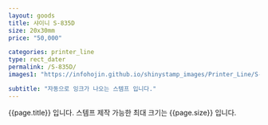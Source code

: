 ```yaml
---
layout: goods
title: 샤이니 S-835D
size: 20x30mm
price: "50,000"

categories: printer_line
type: rect_dater
permalink: /S-835D/
images1: "https://infohojin.github.io/shinystamp_images/Printer_Line/S-835D/S-835D_1.jpg"

subtitle: "자동으로 잉크가 나오는 스템프 입니다."
---
```


{{page.title}} 입니다. 스템프 제작 가능한 최대 크기는 {{page.size}} 입니다. 